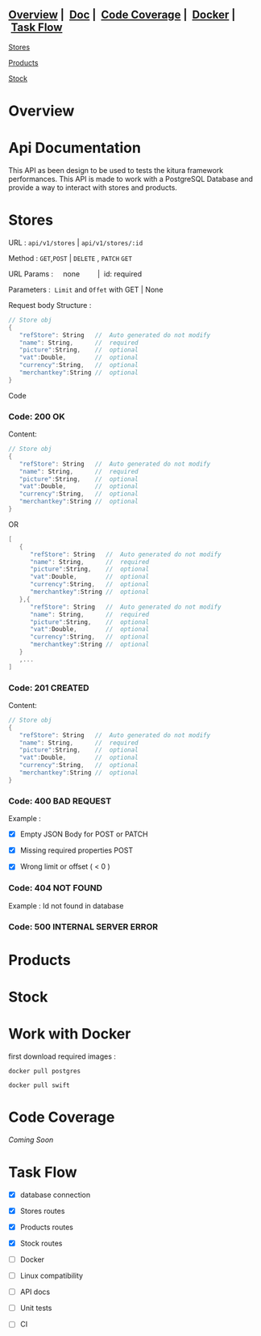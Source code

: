 ## [Overview](#Overview)  |  [Doc](#Doc)  |  [Code Coverage](#Cov)  |  [Docker](#Docker) |  [Task Flow](#Tasks) 

   [Stores](#Stores)

   [Products](#Products)
  
   [Stock](#Stock)
   
# <a name="Overview"></a> Overview


# <a name="Doc"></a> Api Documentation

This API as been design to be used to tests the kitura framework performances. 
This API is made to work with a PostgreSQL Database and provide a way to interact with stores and products.

# <a name="Stores"></a> Stores

URL        :  ` api/v1/stores ` |  ` api/v1/stores/:id `

Method     :  ` GET `,` POST `  |  ` DELETE ` , ` PATCH ` ` GET `

URL Params :      none          |   id: required

Parameters :  ` Limit ` and ` Offet ` with GET  | None

Request body Structure : 
```Swift
// Store obj
{
   "refStore": String   //  Auto generated do not modify
   "name": String,      //  required
   "picture":String,    //  optional
   "vat":Double,        //  optional
   "currency":String,   //  optional
   "merchantkey":String //  optional
} 
```

Code 

### Code: 200 OK

Content: 

```Swift
// Store obj
{
   "refStore": String   //  Auto generated do not modify
   "name": String,      //  required
   "picture":String,    //  optional
   "vat":Double,        //  optional
   "currency":String,   //  optional
   "merchantkey":String //  optional
} 
```
OR

```Swift
[
   {
      "refStore": String   //  Auto generated do not modify
      "name": String,      //  required
      "picture":String,    //  optional
      "vat":Double,        //  optional
      "currency":String,   //  optional
      "merchantkey":String //  optional
   },{
      "refStore": String   //  Auto generated do not modify
      "name": String,      //  required
      "picture":String,    //  optional
      "vat":Double,        //  optional
      "currency":String,   //  optional
      "merchantkey":String //  optional
   }
   ,...
] 
```

### Code: 201 CREATED

Content: 
```Swift
// Store obj
{
   "refStore": String   //  Auto generated do not modify
   "name": String,      //  required
   "picture":String,    //  optional
   "vat":Double,        //  optional
   "currency":String,   //  optional
   "merchantkey":String //  optional
} 
```

### Code: 400 BAD REQUEST 

Example : 

- [x] Empty JSON Body for POST or PATCH
          
- [x] Missing required properties POST

- [x] Wrong limit or offset ( < 0 )

### Code: 404 NOT FOUND 

Example : Id not found in database  

### Code: 500 INTERNAL SERVER ERROR 


# <a name="Products"></a> Products
# <a name="Stock"></a> Stock



# <a name="Docker"></a> Work with Docker

first download required images :

` docker pull postgres `

` docker pull swift `

# <a name="Cov"></a> Code Coverage

*Coming Soon* 

# <a name="Tasks"></a> Task Flow
- [x] database connection
- [x] Stores routes
- [x] Products routes 
- [x] Stock routes 
- [ ] Docker
- [ ] Linux compatibility 
- [ ] API docs
- [ ] Unit tests 
- [ ] CI 

